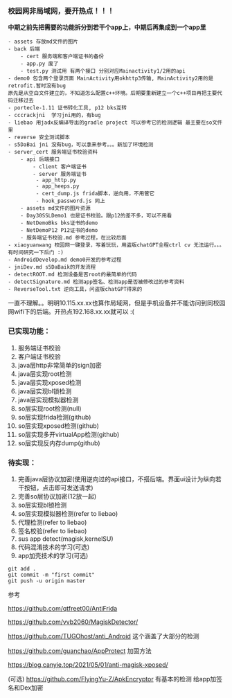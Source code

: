 ### 校园网非局域网，要开热点！！！

**中期之前先把需要的功能拆分到若干个app上，中期后再集成到一个app里**

```
- assets 存放md文件的图片
- back 后端
	- cert 服务端和客户端证书的备份
	- app.py 废了
	- test.py 测试用 有两个接口 分别对应Mainactivity1/2用的api
- demo0 包含两个登录页面 MainActivity用okhttp3传输, MainActivity2用的是retrofit.暂时没有bug
原先是从空白文件建立的，不知道怎么配置c++环境。后期要重新建立一个c++项目再把主要代码迁移过去
- portecle-1.11 证书转化工具, p12 bks互转
- cccrackjni  学习jni用的，有bug
- liebao 用jadx反编译导出的gradle project 可以参考它的检测逻辑 最主要在so文件里
- reverse 安全测试脚本
- s5DaBai jni 没有bug，可以拿来参考。。。新加了环境检测
- server_cert 服务端证书校验资料
	- api 后端接口
		- client 客户端证书
		- server 服务端证书
         - app_http.py
         - app_heeps.py
         - cert_dump.js frida脚本，逆向用，不用管它
         - hook_password.js 同上
    - assets md文件的图片资源
	- Day30SSLDemo1 也是证书校验。跟p12的差不多，可以不用看
	- NetDemoBks bks证书的demo
	- NetDemoP12 P12证书的demo
	- 服务端证书校验.md 参考过程，在比较后面
- xiaoyuanwang 校园网一键登录，写着玩玩，用盗版chatGPT全程ctrl cv 无法运行。。。有时间研究一下后门 :)
- AndroidDevelop.md demo0开发的参考过程 
- jniDev.md s5DaBaik的开发流程
- detectROOT.md 检测设备是否root的最简单的代码
- detectSignature.md 检测app签名、检测app是否被修改过的参考资料
- ReverseTool.txt 逆向工具，问盗版chatGPT得来的
```

一直不理解。。明明10.115.xx.xx也算作局域网，但是手机设备并不能访问到同校园网wifi下的后端。开热点192.168.xx.xx就可以 :(

### 已实现功能：

1. 服务端证书校验
2. 客户端证书校验
3. java层http非常简单的sign加密
4.  java层实现root检测
4.  java层实现xposed检测
4.  java层实现bl锁检测
4.  java层实现模拟器检测
4.  so层实现root检测(null)
9. so层实现frida检测(github)
10. so层实现xposed检测(github)
11. so层实现多开virtualApp检测(github)
11. so层实现反内存dump(github)

### 待实现：

1. 完善java层协议加密(使用逆向过的api接口，不搭后端。界面ui设计为纵向若干按钮，点击即可发送请求)
2. 完善so层协议加密(12放一起)
3. so层实现bl锁检测
4. so层实现模拟器检测(refer to liebao)
5. 代理检测(refer to liebao)
6. 签名校验(refer to liebao)
9. sus app detect(magisk,kernelSU)
9. 代码混淆技术的学习(可选)
9. app加壳技术的学习(可选)

```
git add .
git commit -m "first commit"
git push -u origin master
```

参考

https://github.com/qtfreet00/AntiFrida

https://github.com/vvb2060/MagiskDetector/

https://github.com/TUGOhost/anti_Android  这个涵盖了大部分的检测

https://github.com/guanchao/AppProtect 加固方法

https://blog.canyie.top/2021/05/01/anti-magisk-xposed/

(可选) https://github.com/FlyingYu-Z/ApkEncryptor 有基本的检测  给app加签名和Dex加密
